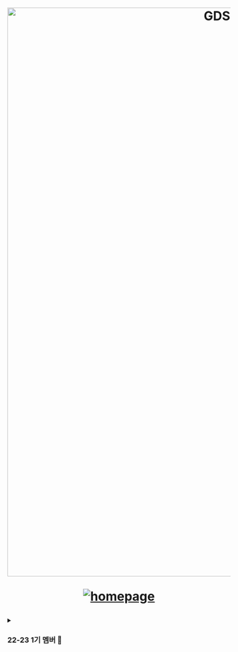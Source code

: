 <div align="center">

<h1>

<a href="https://www.gdsc-skhu.com/">

<img width="1280" alt="GDSC SKHU LOGO - rectangle" src="https://user-images.githubusercontent.com/26461307/188155307-3c4552bb-d016-4b1f-a7bf-bdb9f213a430.png">

</a>

<a href="https://www.gdsc-skhu.com/">

![homepage](https://img.shields.io/badge/homepage-gdsc--skhu.com-red?style=flat-square)

</a>

</h1>

</div>

<details>

<summary>

<h3>

22-23 1기 멤버 🛫

</h3>

</summary>

### Lead

| <img src="https://avatars.githubusercontent.com/u/26461307?v=4" width="150px" /> |
| :------------------------------------------------------------------------------: |
|                      [오혜성](https://github.com/hyesungoh)                      |

### Core

| <img src="https://avatars.githubusercontent.com/u/72500673?v=4" width="150px" /> | <img src="https://avatars.githubusercontent.com/u/14046092?v=4" width="150px" /> | <img src="https://avatars.githubusercontent.com/u/57248278?v=4" width="150px" /> | <img src="https://avatars.githubusercontent.com/u/16567811?v=4" width="150px" /> | <img src="https://avatars.githubusercontent.com/u/63100352?v=4" width="150px" /> | <img src="https://avatars.githubusercontent.com/u/37373826?v=4" width="150px" /> |
| :------------------------------------------------------------------------------: | :------------------------------------------------------------------------------: | :------------------------------------------------------------------------------: | :------------------------------------------------------------------------------: | :------------------------------------------------------------------------------: | :------------------------------------------------------------------------------: |
|                  [김하은 (hanni66)](https://github.com/hanni66)                  |                [이한길 (hangillee)](https://github.com/hangillee)                |                   [조성우 (vact19)](https://github.com/vact19)                   |                [주동석 (MojitoBar)](https://github.com/MojitoBar)                |               [한슬희 (hanseulhee)](https://github.com/hanseulhee)               |               [한현수 (HanHyunsoo)](https://github.com/HanHyunsoo)               |

<!-- <details>

<summary>

<h3>Member</h3>

</summary>

| <img src="https://avatars.githubusercontent.com/u/72500673?v=4" width="150px" /> | <img src="https://avatars.githubusercontent.com/u/14046092?v=4" width="150px" /> | <img src="https://avatars.githubusercontent.com/u/57248278?v=4" width="150px" /> | <img src="https://avatars.githubusercontent.com/u/16567811?v=4" width="150px" /> |
| :------------------------------------------------------------------------------: | :------------------------------------------------------------------------------: | :------------------------------------------------------------------------------: | :------------------------------------------------------------------------------: |
| [김하은 (hanni66)](https://github.com/hanni66) | [이한길 (hangillee)](https://github.com/hangillee) | [조성우 (vact19)](https://github.com/vact19) | [주동석 (MojitoBar)](https://github.com/MojitoBar) |

</details> -->

</details>
